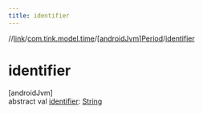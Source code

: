 ```yaml
---
title: identifier
---
```

//[link](../../../index.html)/[com.tink.model.time](../index.html)/[[androidJvm]Period](index.html)/[identifier](identifier.html)



# identifier



[androidJvm]\
abstract val [identifier](identifier.html): [String](https://kotlinlang.org/api/latest/jvm/stdlib/kotlin/-string/index.html)




